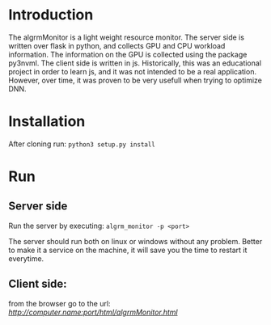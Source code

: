 # Introduction
The algrmMonitor is a light weight resource monitor. The server side is written over flask in python, and collects GPU  and CPU workload information. The information on the GPU is collected using the package py3nvml.
The client side is written in js. Historically, this was an educational project in order to learn js, and it was not intended to be a real application. However, over time, it was proven to be very usefull when trying to optimize DNN.

# Installation
After cloning run:
`python3 setup.py install`

# Run

## Server side
Run the server by executing:
`algrm_monitor -p <port>`

The server should run both on linux or windows without any problem. Better to make it a service on the machine, it will save you the time to restart it everytime.

## Client side:
from the browser go to the url: *http://computer.name:port/html/algrmMonitor.html*
 
